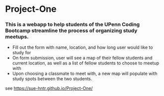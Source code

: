 # Project-One

### This is a webapp to help students of the UPenn Coding Bootcamp streamline the process of organizing study meetups.

* Fill out the form with name, location, and how long user would like to study for
* On form submission, user will see a map of their fellow students and current location, as well as a list of fellow students to choose to meetup with
* Upon choosing a classmate to meet with, a new map will populate with study spots between the two students.


see https://sue-hntr.github.io/Project-One/
